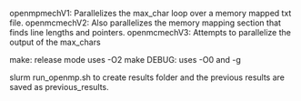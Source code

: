 openmpmechV1: Parallelizes the max_char loop over a memory mapped txt file.
openmcmechV2: Also parallelizes the memory mapping section that finds line lengths and pointers.
openmcmechV3: Attempts to parallelize the output of the max_chars

make: release mode uses -O2
make DEBUG: uses -O0 and -g

slurm run_openmp.sh to create results folder and the previous results are saved as previous_results.